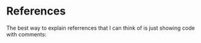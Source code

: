 # References
The best way to explain referrences that I can think of is just showing code with comments:
